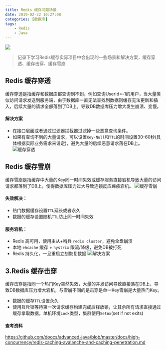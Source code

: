```yaml
---
title: Redis 缓存问题场景
date: 2019-02-22 10:27:08
categories: [数据库]
tags:
    - Redis
    - Java
---
```


![](/images/redis.jpg)

>记录下学习Redis缓存实际项目中会出现的一些场景和解决方案，缓存穿透、缓存击穿、缓存雪崩

## Redis 缓存穿透
缓存穿透是指缓存和数据库都查询到不到，例如查询UserId=-1的用户，当大量类似访问请求发送到服务端，由于数据库一直无法查找到数据则缓存无法更新和插入，后续大量的请求全部落到了DB上。导致DB数据库压力增大发生崩溃、变慢。
#### 解决方案
- 在接口层面或者通过过滤器拦截器过滤掉一些恶意查询条件。
- 如果有查询不到的大量请求，可以设置`Key-Null`和`TTL`的时间设置30-60秒(具体根据实际业务需求来设定)，避免大量的后续恶意请求落在DB上。
![缓存穿透](/images/redis-caching-penetration.png)


## Redis 缓存雪崩
缓存雪崩是指缓存中大量的Key同一时间失效或缓存服务直接宕机导致大量的访问请求都落到了DB上，使得数据库压力过大导致连锁反应瘫痪宕机。
![缓存雪崩](/images/redis-caching-avalanche.png)

#### 失效解决：
- 热门数据缓存设置`TTL`延长或者永久
- 数据的缓存设置随机`TTL`防止同一时间失效

#### 服务宕机：
- Redis 高可用，使用主从+哨兵 `redis cluster`，避免全盘崩溃
- 本地 `ehcache` 缓存 + `hystrix` 限流/降级，避免DB被打死
- Redis 持久化，一旦重启立刻恢复数据
![解决方案](/images/redis-caching-avalanche-solution.png)

## 3.Redis 缓存击穿
缓存击穿是指同一个热门Key突然失效，大量的并发访问导致直接落在DB上，导致DB数据库压力增大宕机，与雪崩不同的是击穿是单一Key雪崩是大量热门Key。
- 数据的缓存`TTL`设置永久
- 使用互斥锁等待第一次请求缓存构建完成后释放锁，让其余所有请求直接通过缓存拿取数据。单机环境`Lock`类型，集群使用`Setnx`(set if not exits)



#### 查考资料 
https://github.com/doocs/advanced-java/blob/master/docs/high-concurrency/redis-caching-avalanche-and-caching-penetration.md
